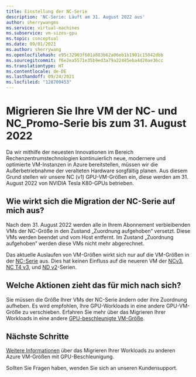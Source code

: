 ```yaml
---
title: Einstellung der NC-Serie
description: 'NC-Serie: Läuft am 31. August 2022 aus'
author: sherrywangms
ms.service: virtual-machines
ms.subservice: vm-sizes-gpu
ms.topic: conceptual
ms.date: 09/01/2021
ms.author: sherrywang
ms.openlocfilehash: e95c32903f601a883b62a06eb1b1901c15042dbb
ms.sourcegitcommit: f6e2ea5571e35b9ed3a79a22485eba4d20ae36cc
ms.translationtype: HT
ms.contentlocale: de-DE
ms.lasthandoff: 09/24/2021
ms.locfileid: "128700453"
---
```

# <a name="migrate-your-nc-and-nc_promo-series-virtual-machines-by-august-31-2022"></a>Migrieren Sie Ihre VM der NC- und NC_Promo-Serie bis zum 31. August 2022
Da wir mithilfe der neuesten Innovationen im Bereich Rechenzentrumstechnologien kontinuierlich neue, modernere und optimierte VM-Instanzen in Azure bereitstellen, müssen wir die Außerbetriebnahme der veralteten Hardware sorgfältig planen. Aus diesem Grund stellen wir unsere NC (v1) GPU-VM-Größen ein, diese werden am 31. August 2022 von NVIDIA Tesla K80-GPUs betrieben. 

## <a name="how-does-the-nc-series-migration-affect-me"></a>Wie wirkt sich die Migration der NC-Serie auf mich aus?  

Nach dem 31. August 2022 werden alle in Ihrem Abonnement verbleibenden VMs der NC-Größe in den Zustand „Zuordnung aufgehoben“ versetzt. Diese VMs werden beendet und vom Host entfernt. Im Zustand „Zuordnung aufgehoben“ werden diese VMs nicht mehr abgerechnet. 

Das aktuelle Auslaufen von VM-Größen wirkt sich nur auf die VM-Größen in der [NC-Serie](nc-series.md) aus. Dies hat keinen Einfluss auf die neueren VM der [NCv3](ncv3-series.md), [NC T4 v3](nct4-v3-series.md), und [ND v2](ndv2-series.md)-Serien. 


## <a name="what-actions-should-i-take"></a>Welche Aktionen zieht das für mich nach sich?  
Sie müssen die Größe Ihrer VMs der NC-Serie ändern oder ihre Zuordnung aufheben. Es wird empfohlen, Ihre GPU-Workloads in eine andere GPU-VM-Größe zu verschieben. Erfahren Sie mehr über das Migrieren Ihrer Workloads in eine andere [GPU-beschleunigte VM-Größe](sizes-gpu.md).

## <a name="next-steps"></a>Nächste Schritte

[Weitere Informationen](n-series-migration.md) über das Migrieren Ihrer Workloads zu anderen Azure VM-Größen mit GPU-Beschleunigung. 

Sollten Sie Fragen haben, wenden Sie sich an unseren Kundensupport.
